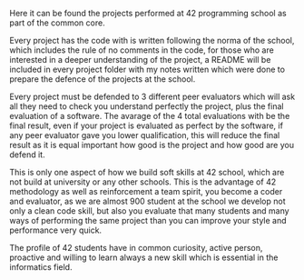 Here it can be found the projects performed at 42 programming school as part of the common core. 

Every project has the code with is written following the norma of the school, which includes the rule of no comments in the code, for those who are interested in a deeper understanding of the project, a README will be included in every project folder with my notes written which were done to prepare the defence of the projects at the school. 

Every project must be defended to 3 different peer evaluators which will ask all they need to check you understand perfectly the project, plus the final evaluation of a software. The avarage of the 4 total evaluations with be the final result, even if your project is evaluated as perfect by the software, if any peer evaluator gave you lower qualification, this will reduce the final result as it is equal important how good is the project and how good are you defend it. 

This is only one aspect of how we build soft skills at 42 school, which are not build at university or any other schools. This is the advantage of 42 methodology as well as reinforcement a team spirit, you become a coder and evaluator, as we are almost 900 student at the school we develop not only a clean code skill, but also you evaluate that many students and many ways of performing the same project than you can improve your style and performance very quick.

The profile of 42 students have in common curiosity, active person, proactive and willing to learn always a new skill which is essential in the informatics field. 
